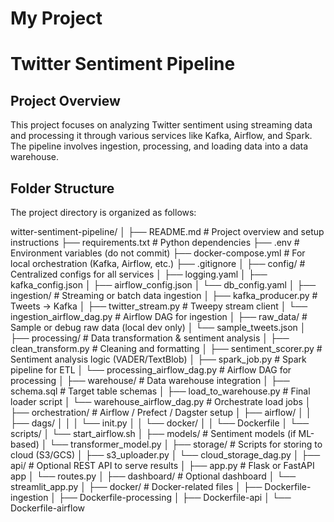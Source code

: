 # My Project

# Twitter Sentiment Pipeline

## Project Overview

This project focuses on analyzing Twitter sentiment using streaming data and processing it through various services like Kafka, Airflow, and Spark. The pipeline involves ingestion, processing, and loading data into a data warehouse. 

## Folder Structure

The project directory is organized as follows:

witter-sentiment-pipeline/
│
├── README.md # Project overview and setup instructions
├── requirements.txt # Python dependencies
├── .env # Environment variables (do not commit)
├── docker-compose.yml # For local orchestration (Kafka, Airflow, etc.)
├── .gitignore
│
├── config/ # Centralized configs for all services
│ ├── logging.yaml
│ ├── kafka_config.json
│ ├── airflow_config.json
│ └── db_config.yaml
│
├── ingestion/ # Streaming or batch data ingestion
│ ├── kafka_producer.py # Tweets → Kafka
│ ├── twitter_stream.py # Tweepy stream client
│ └── ingestion_airflow_dag.py # Airflow DAG for ingestion
│
├── raw_data/ # Sample or debug raw data (local dev only)
│ └── sample_tweets.json
│
├── processing/ # Data transformation & sentiment analysis
│ ├── clean_transform.py # Cleaning and formatting
│ ├── sentiment_scorer.py # Sentiment analysis logic (VADER/TextBlob)
│ ├── spark_job.py # Spark pipeline for ETL
│ └── processing_airflow_dag.py # Airflow DAG for processing
│
├── warehouse/ # Data warehouse integration
│ ├── schema.sql # Target table schemas
│ ├── load_to_warehouse.py # Final loader script
│ └── warehouse_airflow_dag.py # Orchestrate load jobs
│
├── orchestration/ # Airflow / Prefect / Dagster setup
│ ├── airflow/
│ │ ├── dags/
│ │ │ └── init.py
│ │ └── docker/
│ │ └── Dockerfile
│ └── scripts/
│ └── start_airflow.sh
│
├── models/ # Sentiment models (if ML-based)
│ └── transformer_model.py
│
├── storage/ # Scripts for storing to cloud (S3/GCS)
│ ├── s3_uploader.py
│ └── cloud_storage_dag.py
│
├── api/ # Optional REST API to serve results
│ ├── app.py # Flask or FastAPI app
│ └── routes.py
│
├── dashboard/ # Optional dashboard
│ └── streamlit_app.py
│
├── docker/ # Docker-related files
│ ├── Dockerfile-ingestion
│ ├── Dockerfile-processing
│ ├── Dockerfile-api
│ └── Dockerfile-airflow